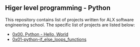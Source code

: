 ## Higer level programming - Python

This repository contains list of projects written for ALX software engineering school. The specific list of projects are listed below:

* [0x00. Python - Hello, World](./0x00-python-hello_world) 
* [0x01-python-if_else_loops_functions](./0x01-python-if_else_loops_functions)
